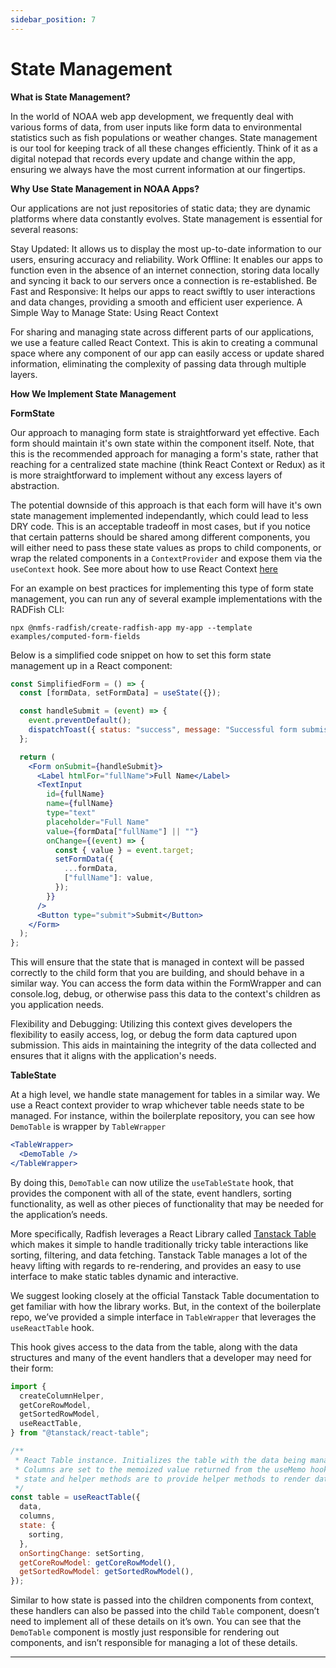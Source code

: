 ```yaml
---
sidebar_position: 7
---
```


# State Management

**What is State Management?**

In the world of NOAA web app development, we frequently deal with various forms of data, from user inputs like form data to environmental statistics such as fish populations or weather changes. State management is our tool for keeping track of all these changes efficiently. Think of it as a digital notepad that records every update and change within the app, ensuring we always have the most current information at our fingertips.

**Why Use State Management in NOAA Apps?**

Our applications are not just repositories of static data; they are dynamic platforms where data constantly evolves. State management is essential for several reasons:

Stay Updated: It allows us to display the most up-to-date information to our users, ensuring accuracy and reliability.
Work Offline: It enables our apps to function even in the absence of an internet connection, storing data locally and syncing it back to our servers once a connection is re-established.
Be Fast and Responsive: It helps our apps to react swiftly to user interactions and data changes, providing a smooth and efficient user experience.
A Simple Way to Manage State: Using React Context

For sharing and managing state across different parts of our applications, we use a feature called React Context. This is akin to creating a communal space where any component of our app can easily access or update shared information, eliminating the complexity of passing data through multiple layers.

**How We Implement State Management**

**FormState**

Our approach to managing form state is straightforward yet effective. Each form should maintain it's own state within the component itself. Note, that this is the recommended approach for managing a form's state, rather that reaching for a centralized state machine (think React Context or Redux) as it is more straightforward to implement without any excess layers of abstraction.

The potential downside of this approach is that each form will have it's own state management implemented independantly, which could lead to less DRY code. This is an acceptable tradeoff in most cases, but if you notice that certain patterns should be shared among different components, you will either need to pass these state values as props to child components, or wrap the related components in a `ContextProvider` and expose them via the `useContext` hook. See more about how to use React Context [here](https://react.dev/reference/react/useContext)

For an example on best practices for implementing this type of form state management, you can run any of several example implementations with the RADFish CLI:

`npx @nmfs-radfish/create-radfish-app my-app --template examples/computed-form-fields`

Below is a simplified code snippet on how to set this form state management up in a React component:

```jsx
const SimplifiedForm = () => {
  const [formData, setFormData] = useState({});

  const handleSubmit = (event) => {
    event.preventDefault();
    dispatchToast({ status: "success", message: "Successful form submission" });
  };

  return (
    <Form onSubmit={handleSubmit}>
      <Label htmlFor="fullName">Full Name</Label>
      <TextInput
        id={fullName}
        name={fullName}
        type="text"
        placeholder="Full Name"
        value={formData["fullName"] || ""}
        onChange={(event) => {
          const { value } = event.target;
          setFormData({
            ...formData,
            ["fullName"]: value,
          });
        }}
      />
      <Button type="submit">Submit</Button>
    </Form>
  );
};
```

This will ensure that the state that is managed in context will be passed correctly to the child form that you are building, and should behave in a similar way. You can access the form data within the FormWrapper and can console.log, debug, or otherwise pass this data to the context's children as you application needs.

Flexibility and Debugging: Utilizing this context gives developers the flexibility to easily access, log, or debug the form data captured upon submission. This aids in maintaining the integrity of the data collected and ensures that it aligns with the application's needs.

**TableState**

At a high level, we handle state management for tables in a similar way. We use a React context provider to wrap whichever table needs state to be managed. For instance, within the boilerplate repository, you can see how `DemoTable` is wrapper by `TableWrapper`

```jsx
<TableWrapper>
  <DemoTable />
</TableWrapper>
```

By doing this, `DemoTable` can now utilize the `useTableState` hook, that provides the component with all of the state, event handlers, sorting functionality, as well as other pieces of functionality that may be needed for the application’s needs.

More specifically, Radfish leverages a React Library called [Tanstack Table](https://tanstack.com/table/latest/docs/framework/react/react-table) which makes it simple to handle traditionally tricky table interactions like sorting, filtering, and data fetching. Tanstack Table manages a lot of the heavy lifting with regards to re-rendering, and provides an easy to use interface to make static tables dynamic and interactive.

We suggest looking closely at the official Tanstack Table documentation to get familiar with how the library works. But, in the context of the boilerplate repo, we’ve provided a simple interface in `TableWrapper` that leverages the `useReactTable` hook.

This hook gives access to the data from the table, along with the data structures and many of the event handlers that a developer may need for their form:

```jsx
import {
  createColumnHelper,
  getCoreRowModel,
  getSortedRowModel,
  useReactTable,
} from "@tanstack/react-table";

/**
 * React Table instance. Initializes the table with the data being managed in TableWrapper state
 * Columns are set to the memoized value returned from the useMemo hook above
 * state and helper methods are to provide helper methods to render data, and re-render based on sorting functionality
 */
const table = useReactTable({
  data,
  columns,
  state: {
    sorting,
  },
  onSortingChange: setSorting,
  getCoreRowModel: getCoreRowModel(),
  getSortedRowModel: getSortedRowModel(),
});
```

Similar to how state is passed into the children components from context, these handlers can also be passed into the child `Table` component, doesn’t need to implement all of these details on it’s own. You can see that the `DemoTable` component is mostly just responsible for rendering out components, and isn’t responsible for managing a lot of these details.

---
